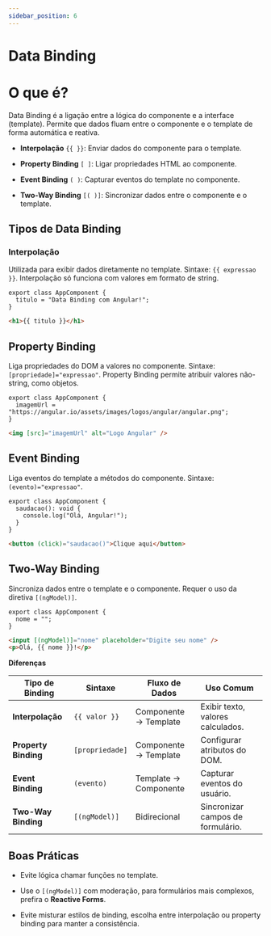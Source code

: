 ```yaml
---
sidebar_position: 6
---
```


# Data Binding

# O que é?

Data Binding é a ligação entre a lógica do componente e a interface (template). Permite que dados fluam entre o componente e o template de forma automática e reativa.

- **Interpolação** `{{ }}`: Enviar dados do componente para o template.

- **Property Binding** `[ ]`: Ligar propriedades HTML ao componente.

- **Event Binding** `( )`: Capturar eventos do template no componente.

- **Two-Way Binding** `[( )]`: Sincronizar dados entre o componente e o template.

## Tipos de Data Binding

### Interpolação

Utilizada para exibir dados diretamente no template. Sintaxe: `{{ expressao }}`. Interpolação só funciona com valores em formato de string.

```tsx
export class AppComponent {
  titulo = "Data Binding com Angular!";
}
```

```html
<h1>{{ titulo }}</h1>
```

## Property Binding

Liga propriedades do DOM a valores no componente. Sintaxe: `[propriedade]="expressao"`. Property Binding permite atribuir valores não-string, como objetos.

```tsx
export class AppComponent {
  imagemUrl = "https://angular.io/assets/images/logos/angular/angular.png";
}
```

```html
<img [src]="imagemUrl" alt="Logo Angular" />
```

## Event Binding

Liga eventos do template a métodos do componente. Sintaxe: `(evento)="expressao"`.

```tsx
export class AppComponent {
  saudacao(): void {
    console.log("Olá, Angular!");
  }
}
```

```html
<button (click)="saudacao()">Clique aqui</button>
```

## Two-Way Binding

Sincroniza dados entre o template e o componente. Requer o uso da diretiva `[(ngModel)]`.

```tsx
export class AppComponent {
  nome = "";
}
```

```html
<input [(ngModel)]="nome" placeholder="Digite seu nome" />
<p>Olá, {{ nome }}!</p>
```

**Diferenças**

| Tipo de Binding      | Sintaxe         | Fluxo de Dados        | Uso Comum                         |
| -------------------- | --------------- | --------------------- | --------------------------------- |
| **Interpolação**     | `{{ valor }}`   | Componente → Template | Exibir texto, valores calculados. |
| **Property Binding** | `[propriedade]` | Componente → Template | Configurar atributos do DOM.      |
| **Event Binding**    | `(evento)`      | Template → Componente | Capturar eventos do usuário.      |
| **Two-Way Binding**  | `[(ngModel)]`   | Bidirecional          | Sincronizar campos de formulário. |

## Boas Práticas

- Evite lógica chamar funções no template.

- Use o `[(ngModel)]` com moderação, para formulários mais complexos, prefira o **Reactive Forms**.

- Evite misturar estilos de binding, escolha entre interpolação ou property binding para manter a consistência.
